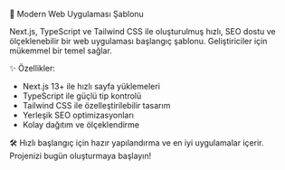 🚀 Modern Web Uygulaması Şablonu

Next.js, TypeScript ve Tailwind CSS ile oluşturulmuş hızlı, SEO dostu ve ölçeklenebilir bir web uygulaması başlangıç şablonu. Geliştiriciler için mükemmel bir temel sağlar.

✨ Özellikler:
- Next.js 13+ ile hızlı sayfa yüklemeleri
- TypeScript ile güçlü tip kontrolü
- Tailwind CSS ile özelleştirilebilir tasarım
- Yerleşik SEO optimizasyonları
- Kolay dağıtım ve ölçeklendirme

🛠️ Hızlı başlangıç için hazır yapılandırma ve en iyi uygulamalar içerir. Projenizi bugün oluşturmaya başlayın!
